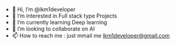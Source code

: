 - 👋 Hi, I’m @lkm1developer
- 👀 I’m interested in Full stack type Projects
- 🌱 I’m currently learning Deep learning
- 💞️ I’m looking to collaborate on AI
- 📫 How to reach me : just mmail me lkm1developer@gmail.com

<!---
lkm1developer/lkm1developer is a ✨ special ✨ repository because its `README.md` (this file) appears on your GitHub profile.
You can click the Preview link to take a look at your changes.
--->
